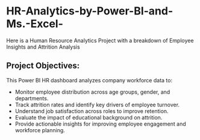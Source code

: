 # HR-Analytics-by-Power-BI-and-Ms.-Excel-
Here is a Human Resource  Analytics Project with a breakdown of Employee Insights and Attrition Analysis
## Project Objectives:
This Power BI HR dashboard analyzes company workforce data to:
- Monitor employee distribution across age groups, gender, and departments.
- Track attrition rates and identify key drivers of employee turnover.
- Understand job satisfaction across roles to improve retention.
- Evaluate the impact of educational background on attrition.
- Provide actionable insights for improving employee engagement and workforce planning.

